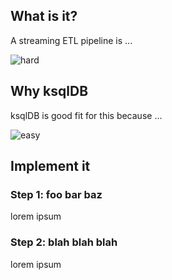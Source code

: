 What is it?
----------

A streaming ETL pipeline is ...

![hard](../img/etl-hard.png)

Why ksqlDB
----------

ksqlDB is good fit for this because ...

![easy](../img/etl-easy.png)

Implement it
------------

### Step 1: foo bar baz

lorem ipsum

### Step 2: blah blah blah

lorem ipsum